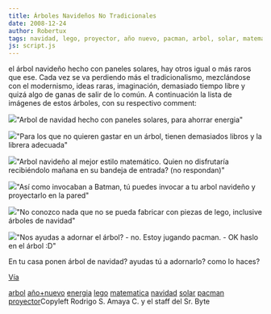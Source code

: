 ```yaml
---
title: Árboles Navideños No Tradicionales
date: 2008-12-24
author: Robertux
tags: navidad, lego, proyector, año nuevo, pacman, arbol, solar, matematica, energia
js: script.js
---
```


el árbol navideño hecho con paneles solares, hay otros igual o más raros
      que ese. Cada vez se va perdiendo más el tradicionalismo, mezclándose con el modernismo, ideas
      raras, imaginación, demasiado tiempo libre y quizá algo de ganas de salir de lo común. A
      continuación la lista de imágenes de estos árboles, con su respectivo comment:

[![](http://1.bp.blogspot.com/_jH77WNrMVRA/SVGy4mZnM4I/AAAAAAAAFmE/fDdSkGrMUvQ/s400/solar+energy+xmas+tree.jpg)](http://1.bp.blogspot.com/_jH77WNrMVRA/SVGy4mZnM4I/AAAAAAAAFmE/fDdSkGrMUvQ/s1600-h/solar+energy+xmas+tree.jpg)"Arbol de navidad hecho con
      paneles solares, para ahorrar energia"

[![](http://2.bp.blogspot.com/_jH77WNrMVRA/SVGzSwKvjQI/AAAAAAAAFmM/6K7z86UMH20/s400/books+tree.jpg)](http://2.bp.blogspot.com/_jH77WNrMVRA/SVGzSwKvjQI/AAAAAAAAFmM/6K7z86UMH20/s1600-h/books+tree.jpg)"Para los que no quieren
      gastar en un árbol, tienen demasiados libros y la librera
      adecuada"

[![](http://3.bp.blogspot.com/_jH77WNrMVRA/SVGz4LifuDI/AAAAAAAAFmU/CZE6dbohfzY/s400/math+tree.jpg)](http://3.bp.blogspot.com/_jH77WNrMVRA/SVGz4LifuDI/AAAAAAAAFmU/CZE6dbohfzY/s1600-h/math+tree.jpg)"Arbol navideño al mejor
      estilo matemático. Quien no disfrutaría recibiéndolo mañana en su bandeja de entrada? (no
      respondan)"

[![](http://1.bp.blogspot.com/_jH77WNrMVRA/SVG0bJZB6uI/AAAAAAAAFmc/Xtu_SoYIMVU/s400/tree+projector.jpeg)](http://1.bp.blogspot.com/_jH77WNrMVRA/SVG0bJZB6uI/AAAAAAAAFmc/Xtu_SoYIMVU/s1600-h/tree+projector.jpeg)"Así como invocaban a
      Batman, tú puedes invocar a tu arbol navideño y proyectarlo en la
      pared"

[![](http://4.bp.blogspot.com/_jH77WNrMVRA/SVG1gi1OJyI/AAAAAAAAFmk/3IFsT1a4O5U/s400/lego+tree.jpg)](http://4.bp.blogspot.com/_jH77WNrMVRA/SVG1gi1OJyI/AAAAAAAAFmk/3IFsT1a4O5U/s1600-h/lego+tree.jpg)"No conozco nada que no se
      pueda fabricar con piezas de lego, inclusive árboles de
      navidad"

[![](http://2.bp.blogspot.com/_jH77WNrMVRA/SVG2yTGJjZI/AAAAAAAAFms/1yVeVaTxSlw/s400/pac-man-tree.jpg)](http://2.bp.blogspot.com/_jH77WNrMVRA/SVG2yTGJjZI/AAAAAAAAFms/1yVeVaTxSlw/s1600-h/pac-man-tree.jpg)"Nos ayudas a adornar el
      árbol? - no. Estoy jugando pacman. - OK haslo en el árbol :D"

En tu casa ponen árbol de navidad?
      ayudas tú a adornarlo? como lo haces?

[Vía](http://www.walyou.com/blog/2008/12/18/geeky-christmas-trees/)

[arbol](http://www.blogalaxia.com/tags/arbol) [año+nuevo](http://www.blogalaxia.com/tags/ano+nuevo) [energia](http://www.blogalaxia.com/tags/energia) [lego](http://www.blogalaxia.com/tags/lego) [matematica](http://www.blogalaxia.com/tags/matematica) [navidad](http://www.blogalaxia.com/tags/navidad) [solar](http://www.blogalaxia.com/tags/solar) [pacman](http://www.blogalaxia.com/tags/pacman) [proyector](http://www.blogalaxia.com/tags/proyector)Copyleft Rodrigo S.
      Amaya C. y el staff del Sr. Byte